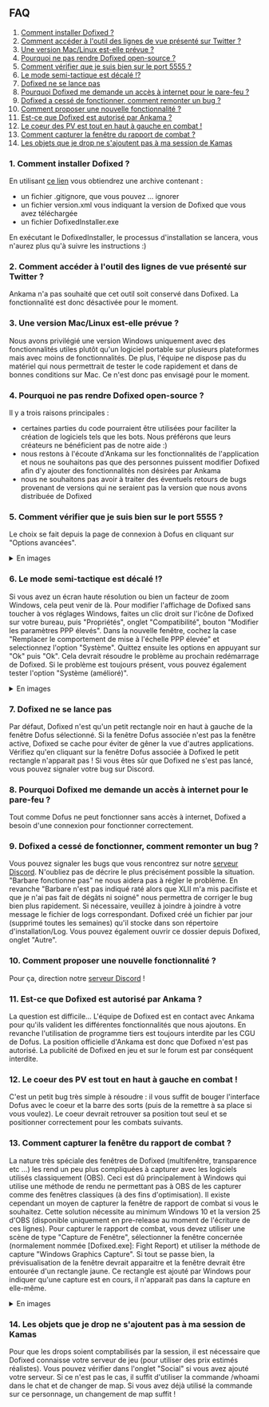 ## FAQ

1. [Comment installer Dofixed ?](#Q1)
2. [Comment accéder à l'outil des lignes de vue présenté sur Twitter ?](#Q2)
3. [Une version Mac/Linux est-elle prévue ?](#Q3)
4. [Pourquoi ne pas rendre Dofixed open-source ?](#Q4)
5. [Comment vérifier que je suis bien sur le port 5555 ?](#Q5)
6. [Le mode semi-tactique est décalé !?](#Q6)
7. [Dofixed ne se lance pas](#Q7)
8. [Pourquoi Dofixed me demande un accès à internet pour le pare-feu ?](#Q8)
9. [Dofixed a cessé de fonctionner, comment remonter un bug ?](#Q9)
10. [Comment proposer une nouvelle fonctionnalité ?](#Q10)
11. [Est-ce que Dofixed est autorisé par Ankama ?](#Q11)
12. [Le coeur des PV est tout en haut à gauche en combat !](#Q12)
13. [Comment capturer la fenêtre du rapport de combat ?](#Q13)
14. [Les objets que je drop ne s'ajoutent pas à ma session de Kamas](#Q14)

### <a id="Q1"></a> 1. Comment installer Dofixed ?

En utilisant [ce lien](https://github.com/dofixed/dofixed-install/archive/master.zip) vous obtiendrez une archive contenant : 
- un fichier .gitignore, que vous pouvez ... ignorer
- un fichier version.xml vous indiquant la version de Dofixed que vous avez téléchargée
- un fichier DofixedInstaller.exe

En exécutant le DofixedInstaller, le processus d'installation se lancera, vous n'aurez plus qu'à suivre les instructions :)

### <a id="Q2"></a> 2. Comment accéder à l'outil des lignes de vue présenté sur Twitter ?

Ankama n'a pas souhaité que cet outil soit conservé dans Dofixed. La fonctionnalité est donc désactivée pour le moment.

### <a id="Q3"></a> 3. Une version Mac/Linux est-elle prévue ?

Nous avons privilégié une version Windows uniquement avec des fonctionnalités utiles plutôt qu'un logiciel portable sur plusieurs plateformes mais avec moins de fonctionnalités. De plus, l'équipe ne dispose pas du matériel qui nous permettrait de tester le code rapidement et dans de bonnes conditions sur Mac. Ce n'est donc pas envisagé pour le moment. 

### <a id="Q4"></a> 4. Pourquoi ne pas rendre Dofixed open-source ?

Il y a trois raisons principales :
- certaines parties du code pourraient être utilisées pour faciliter la création de logiciels tels que les bots. Nous préférons que leurs créateurs ne bénéficient pas de notre aide :)
- nous restons à l'écoute d'Ankama sur les fonctionnalités de l'application et nous ne souhaitons pas que des personnes puissent modifier Dofixed afin d'y ajouter des fonctionnalités non désirées par Ankama
- nous ne souhaitons pas avoir à traiter des éventuels retours de bugs provenant de versions qui ne seraient pas la version que nous avons distribuée de Dofixed

### <a id="Q5"></a> 5. Comment vérifier que je suis bien sur le port 5555 ?

Le choix se fait depuis la page de connexion à Dofus en cliquant sur "Options avancées".

<details>
    <summary>En images</summary>
    <img src="images/port_5555.jpg">
</details>

### <a id="Q6"></a> 6. Le mode semi-tactique est décalé !?

Si vous avez un écran haute résolution ou bien un facteur de zoom Windows, cela peut venir de là. Pour modifier l'affichage de Dofixed sans toucher à vos réglages Windows, faites un clic droit sur l'icône de Dofixed sur votre bureau, puis "Propriétés", onglet "Compatibilité", bouton "Modifier les paramètres PPP élevés". Dans la nouvelle fenêtre, cochez la case "Remplacer le comportement de mise à l'échelle PPP élevée" et selectionnez l'option "Système". Quittez ensuite les options en appuyant sur "Ok" puis "Ok". Cela devrait résoudre le problème au prochain redémarrage de Dofixed. Si le problème est toujours présent, vous pouvez également tester l'option "Système (amélioré)".

<details>
    <summary>En images</summary>
    <img src="images/high_dpi.jpg">
</details>

### <a id="Q7"></a> 7. Dofixed ne se lance pas

Par défaut, Dofixed n'est qu'un petit rectangle noir en haut à gauche de la fenêtre Dofus sélectionné. Si la fenêtre Dofus associée n'est pas la fenêtre active, Dofixed se cache pour éviter de gêner la vue d'autres applications. Vérifiez qu'en cliquant sur la fenêtre Dofus associée à Dofixed le petit rectangle n'apparait pas ! Si vous êtes sûr que Dofixed ne s'est pas lancé, vous pouvez signaler votre bug sur Discord.


### <a id="Q8"></a> 8. Pourquoi Dofixed me demande un accès à internet pour le pare-feu ?

Tout comme Dofus ne peut fonctionner sans accès à internet, Dofixed a besoin d'une connexion pour fonctionner correctement.


### <a id="Q9"></a> 9. Dofixed a cessé de fonctionner, comment remonter un bug ?

Vous pouvez signaler les bugs que vous rencontrez sur notre [serveur Discord](https://discord.gg/AznAbSV). N'oubliez pas de décrire le plus précisément possible la situation. "Barbare fonctionne pas" ne nous aidera pas à régler le problème. En revanche "Barbare n'est pas indiqué raté alors que XLII m'a mis pacifiste et que je n'ai pas fait de dégâts ni soigné" nous permettra de corriger le bug bien plus rapidement. Si nécessaire, veuillez à joindre à joindre à votre message le fichier de logs correspondant. Dofixed créé un fichier par jour (supprimé toutes les semaines) qu'il stocke dans son répertoire d'installation/Log. Vous pouvez également ouvrir ce dossier depuis Dofixed, onglet "Autre".


### <a id="Q10"></a> 10. Comment proposer une nouvelle fonctionnalité ?

Pour ça, direction notre [serveur Discord](https://discord.gg/AznAbSV) !

### <a id="Q11"></a> 11. Est-ce que Dofixed est autorisé par Ankama ?

La question est difficile... L'équipe de Dofixed est en contact avec Ankama pour qu'ils valident les différentes fonctionnalités que nous ajoutons. En revanche l'utilisation de programme tiers est toujours interdite par les CGU de Dofus. La position officielle d'Ankama est donc que Dofixed n'est pas autorisé. La publicité de Dofixed en jeu et sur le forum est par conséquent interdite.

### <a id="Q12"></a> 12. Le coeur des PV est tout en haut à gauche en combat !

C'est un petit bug très simple à résoudre : il vous suffit de bouger l'interface Dofus avec le coeur et la barre des sorts (puis de la remettre à sa place si vous voulez). Le coeur devrait retrouver sa position tout seul et se positionner correctement pour les combats suivants.

### <a id="Q13"></a> 13. Comment capturer la fenêtre du rapport de combat ?

La nature très spéciale des fenêtres de Dofixed (multifenêtre, transparence etc ...) les rend un peu plus compliquées à capturer avec les logiciels utilisés classiquement (OBS). Ceci est dû principalement à Windows qui utilise une méthode de rendu ne permettant pas à OBS de les capturer comme des fenêtres classiques (à des fins d'optimisation).
Il existe cependant un moyen de capturer la fenêtre de rapport de combat si vous le souhaitez. Cette solution nécessite au minimum Windows 10 et la version 25 d'OBS (disponible uniquement en pre-release au moment de l'écriture de ces lignes).
Pour capturer le rapport de combat, vous devez utiliser une scène de type "Capture de Fenêtre", sélectionner la fenêtre concernée (normalement nommée \[Dofixed.exe\]: Fight Report) et utiliser la méthode de capture "Windows Graphics Capture". Si tout se passe bien, la prévisualisation de la fenêtre devrait apparaitre et la fenêtre devrait être entourée d'un rectangle jaune. Ce rectangle est ajouté par Windows pour indiquer qu'une capture est en cours, il n'apparait pas dans la capture en elle-même.

<details>
    <summary>En images</summary>
    <img src="images/obs_fight_report.jpg">
</details>

### <a id="Q14"></a> 14. Les objets que je drop ne s'ajoutent pas à ma session de Kamas

Pour que les drops soient comptabilisés par la session, il est nécessaire que Dofixed connaisse votre serveur de jeu (pour utiliser des prix estimés réalistes). Vous pouvez vérifier dans l'onglet "Social" si vous avez ajouté votre serveur. Si ce n'est pas le cas, il suffit d'utiliser la commande /whoami dans le chat et de changer de map. Si vous avez déjà utilisé la commande sur ce personnage, un changement de map suffit !
